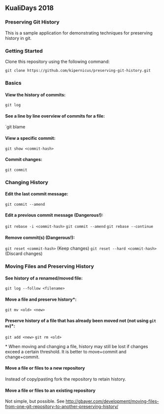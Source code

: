 ## KualiDays 2018

### Preserving Git History

This is a sample application for demonstrating techniques for preserving history in git.


### Getting Started

Clone this repository using the following command:

`git clone https://github.com/kipernicus/preserving-git-history.git`


### Basics

#### View the history of commits:

`git log`

#### See a line by line overview of commits for a file:

`git blame <filename>

#### View a specific commit:

`git show <commit-hash>`

#### Commit changes:

`git commit`


### Changing History

#### Edit the last commit message:

`git commit --amend`

#### Edit a previous commit message (Dangerous!):

`git rebase -i <commit-hash>`
`git commit --amend`
`git rebase --continue`

#### Remove commit(s) (Dangerous!):

`git reset <commit-hash>` (Keep changes)
`git reset --hard <commit-hash>` (Discard changes)


### Moving Files and Preserving History

#### See history of a renamed/moved file:

`git log --follow <filename>`

#### Move a file and preserve history*:
`git mv <old> <new>`

#### Preserve history of a file that has already been moved not (not using `git mv`)*:

`git add <new>`
`git rm <old>`

\* When moving and changing a file, history may still be lost if changes exceed a certain threshold.  It is better to move+commit and change+commit.

#### Move a file or files to a new repository

Instead of copy/pasting fork the repository to retain history.

#### Move a file or files to an existing repository

Not simple, but possible.  See http://gbayer.com/development/moving-files-from-one-git-repository-to-another-preserving-history/
